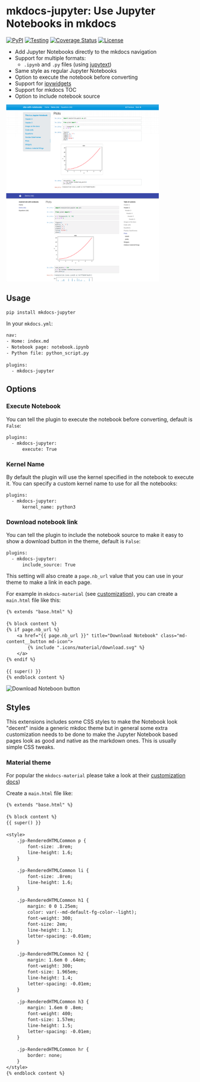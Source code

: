 # mkdocs-jupyter: Use Jupyter Notebooks in mkdocs

[![PyPI](https://badge.fury.io/py/mkdocs-jupyter.svg)](https://pypi.org/project/mkdocs-jupyter/)
[![Testing](https://github.com/danielfrg/mkdocs-jupyter/workflows/test/badge.svg)](https://github.com/danielfrg/mkdocs-jupyter/actions)
[![Coverage Status](https://codecov.io/gh/danielfrg/mkdocs-jupyter/branch/master/graph/badge.svg)](https://codecov.io/gh/danielfrg/mkdocs-jupyter?branch=master)
[![License](https://img.shields.io/:license-Apache%202-blue.svg)](https://github.com/danielfrg/mkdocs-jupyter/blob/master/LICENSE.txt)

- Add Jupyter Notebooks directly to the mkdocs navigation
- Support for multiple formats:
    - `.ipynb` and `.py` files (using [jupytext](https://github.com/mwouts/jupytext))
- Same style as regular Jupyter Notebooks
- Option to execute the notebook before converting
- Support for [ipywidgets](https://github.com/jupyter-widgets/ipywidgets)
- Support for mkdocs TOC
- Option to include notebook source

<a href="https://raw.githubusercontent.com/danielfrg/mkdocs-jupyter/master/docs/mkdocs-theme.png"><img src="https://raw.githubusercontent.com/danielfrg/mkdocs-jupyter/master/docs/mkdocs-theme.png" alt="mkdocs-jupyter default theme"  width="410"></a>
<a href="https://raw.githubusercontent.com/danielfrg/mkdocs-jupyter/master/docs/material-theme.png"><img src="https://raw.githubusercontent.com/danielfrg/mkdocs-jupyter/master/docs/material-theme.png" alt="mkdocs-jupyter material theme"  width="410"></a>

## Usage

```
pip install mkdocs-jupyter
```

In your `mkdocs.yml`:

```
nav:
- Home: index.md
- Notebook page: notebook.ipynb
- Python file: python_script.py

plugins:
  - mkdocs-jupyter
```

## Options

### Execute Notebook

You can tell the plugin to execute the notebook before converting, default is `False`:

```
plugins:
  - mkdocs-jupyter:
      execute: True
```

### Kernel Name

By default the plugin will use the kernel specified in the notebook to execute it. You can specify a custom kernel name to use for all the notebooks:

```
plugins:
  - mkdocs-jupyter:
      kernel_name: python3
```

### Download notebook link

You can tell the plugin to include the notebook source to make it easy to show
a download button in the theme, default is `False`:

```
plugins:
  - mkdocs-jupyter:
      include_source: True
```

This setting will also create a `page.nb_url` value that you can use in your theme
to make a link in each page.

For example in `mkdocs-material`
(see [customization](https://squidfunk.github.io/mkdocs-material/customization/#overriding-template-blocks)),
you can create a `main.html` file like this:

```
{% extends "base.html" %}

{% block content %}
{% if page.nb_url %}
    <a href="{{ page.nb_url }}" title="Download Notebook" class="md-content__button md-icon">
        {% include ".icons/material/download.svg" %}
    </a>
{% endif %}

{{ super() }}
{% endblock content %}
```

![Download Noteboon button](https://raw.githubusercontent.com/danielfrg/mkdocs-jupyter/master/docs/download-button.png)

## Styles

This extensions includes some CSS styles to make the Notebook look "decent" inside a generic
mkdoc theme but in general some extra customization needs to be done to make
the Jupyter Notebook based pages look as good and native as the markdown ones.
This is usually simple CSS tweaks.

### Material theme

For popular the `mkdocs-material` please take a look at their [customization docs](https://squidfunk.github.io/mkdocs-material/customization/#overriding-template-blocks))

Create a `main.html` file like:

```
{% extends "base.html" %}

{% block content %}
{{ super() }}

<style>
    .jp-RenderedHTMLCommon p {
        font-size: .8rem;
        line-height: 1.6;
    }

    .jp-RenderedHTMLCommon li {
        font-size: .8rem;
        line-height: 1.6;
    }

    .jp-RenderedHTMLCommon h1 {
        margin: 0 0 1.25em;
        color: var(--md-default-fg-color--light);
        font-weight: 300;
        font-size: 2em;
        line-height: 1.3;
        letter-spacing: -0.01em;
    }

    .jp-RenderedHTMLCommon h2 {
        margin: 1.6em 0 .64em;
        font-weight: 300;
        font-size: 1.965em;
        line-height: 1.4;
        letter-spacing: -0.01em;
    }

    .jp-RenderedHTMLCommon h3 {
        margin: 1.6em 0 .8em;
        font-weight: 400;
        font-size: 1.57em;
        line-height: 1.5;
        letter-spacing: -0.01em;
    }

    .jp-RenderedHTMLCommon hr {
        border: none;
    }
</style>
{% endblock content %}
```
